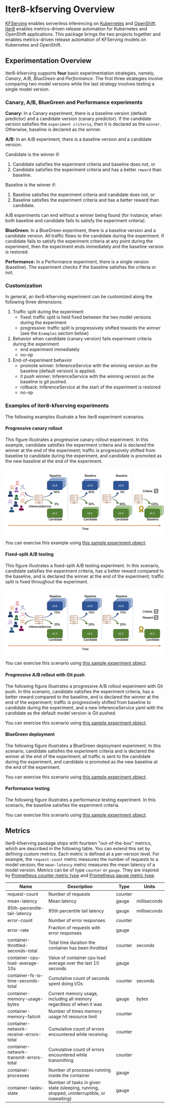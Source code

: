 # Iter8-kfserving Overview

[KFServing](https://github.com/kubeflow/kfserving) enables serverless inferencing on [Kubernetes](https://kubernetes.io) and [OpenShift](https://www.openshift.com). [Iter8](https://iter8.tools) enables metrics-driven release automation for Kubernetes and OpenShift applications. This package brings the two projects together and enables metrics-driven release automation of KFServing models on Kubernetes and OpenShift.

## Experimentation Overview

Iter8-kfserving supports **four** basic experimentation strategies, namely, *Canary*, *A/B*, *BlueGreen* and *Performance*. The first three strategies involve comparing two model versions while the last strategy involves testing a single model version. 

### Canary, A/B, BlueGreen and Performance experiments

**Canary:**  In a Canary experiment, there is a baseline version (default predictor) and a candidate version (canary predictor). If the candidate version satisfies the `experiment criteria`, then it is declared as the `winner`. Otherwise, baseline is declared as the winner.

**A/B:**  In an A/B experiment, there is a baseline version and a candidate version.

Candidate is the winner if:
1. Candidate satisfies the experiment criteria and baseline does not, or
2. Candidate satisfies the experiment criteria and has a better `reward` than baseline.

Baseline is the winner if:
1. Baseline satisfies the experiment criteria and candidate does not, or
2. Baseline satisfies the experiment criteria and has a better reward than candidate.

A/B experiments can end without a winner being found (for instance, when both baseline and candidate fails to satisfy the experiment criteria).

**BlueGreen:**  In a BlueGreen experiment, there is a baseline version and a candidate version. All traffic flows to the candidate during the experiment. If candidate fails to satisfy the experiment criteria at any point during the experiment, then the experiment ends immediately and the baseline version is restored.

**Performance:**  In a Performance experiment, there is a single version (baseline). The experiment checks if the baseline satisfies the criteria or not.

### Customization
In general, an iter8-kfserving experiment can be customized along the following three dimensions.

1. Traffic split during the experiment
    * fixed: traffic split is held fixed between the two model versions during the experiment
    * progressive: traffic split is progressively shifted towards the *winner* (see the `Examples` section below)
2. Behavior when candidate (canary version) fails experiment criteria during the experiment
    * end experiment immediately
    * no-op
3. End-of-experiment behavior
    * promote winner: InferenceService with the winning version as the baseline (default version) is applied.
    * it push winner: InferenceService with the winning version as the baseline is git pushed.
    * rollback: InferenceService at the start of the experiment is restored
    * no-op

### Examples of iter8-kfserving experiments
The following examples illustrate a few iter8 experiment scenarios.

#### Progressive canary rollout
This figure illustrates a progressive canary rollout experiment. In this example, candidate satisfies the experiment criteria and is declared the winner at the end of the experiment; traffic is progressively shifted from baseline to candidate during the experiment, and candidate is promoted as the new baseline at the end of the experiment.

![Progressive canary rollout](images/progressivecanaryrollout.png)

You can exercise this example using [this sample experiment object](../samples/experiments/progressivecanaryrollout.yaml).


#### Fixed-split A/B testing
This figure illustrates a fixed-split A/B testing experiment. In this scenario, candidate satisfies the experiment criteria, has a better reward compared to the baseline, and is declared the winner at the end of the experiment; traffic split is fixed throughout the experiment.

![Fixed-split A/B testing](images/fixedsplitabtesting.png)

You can exercise this scenario using [this sample experiment object](../samples/experiments/fixedsplitabtest.yaml).

#### Progressive A/B rollout with Git push
The following figure illustrates a progressive A/B rollout experiment with Git push. In this scenario, candidate satisfies the experiment criteria, has a better reward compared to the baseline, and is declared the winner at the end of the experiment; traffic is progressively shifted from baseline to candidate during the experiment, and a new InferenceService yaml with the candidate as the default model version is Git pushed.

You can exercise this scenario using [this sample experiment object](../samples/experiments/progressiveabrolloutwithgitpush.yaml).

#### BlueGreen deployment
The following figure illustrates a BlueGreen deployment experiment. In this scenario, candidate satisfies the experiment criteria and is declared the winner at the end of the experiment; all traffic is sent to the candidate during the experiment, and candidate is promoted as the new baseline at the end of the experiment. 

You can exercise this scenario using [this sample experiment object](../samples/experiments/bluegreendeployment.yaml).

#### Performance testing
The following figure illustrates a performance testing experiment. In this scenario, the baseline satisfies the experiment criteria.

You can exercise this scenario using [this sample experiment object](../samples/experiments/performancetest.yaml).

## Metrics

Iter8-kfserving package ships with fourteen "out-of-the-box" metrics, which are described in the following table. You can extend this set by defining custom metrics. Each metric is defined at a per-version level. For example, the `request-count` metric measures the number of requests to a model version; the `mean-latency` metric measures the mean latency of a model version. Metrics can be of type `counter` or `gauge`. They are inspired by [Prometheus counter metric type](https://prometheus.io/docs/concepts/metric_types/#counter) and [Prometheus gauge metric type](https://prometheus.io/docs/concepts/metric_types/#gauge).

|Name   |Description    |Type   |Units  |
|---    |----           |---    |---    |
|request-count  | Number of requests      | counter   |    |
|mean-latency   | Mean latency    | gauge      | milliseconds |
|95th-percentile-tail-latency   | 95th percentile tail latency    | gauge      | milliseconds |
|error-count   | Number of error responses    | counter      |  |
|error-rate   | Fraction of requests with error responses    | gauge      |  |
|container-throttled-seconds-total   | Total time duration the container has been throttled    | counter      | seconds |
|container-cpu-load-average-10s   | Value of container cpu load average over the last 10 seconds    | gauge      | |
|container-fs-io-time-seconds-total   | Cumulative count of seconds spent doing I/Os    | counter      | seconds |
|container-memory-usage-bytes   | Current memory usage, including all memory regardless of when it was    | gauge      | bytes |
|container-memory-failcnt   | Number of times memory usage hit resource limit    | counter      | |
|container-network-receive-errors-total   | Cumulative count of errors encountered while receiving    | counter      | |
|container-network-transmit-errors-total   | Cumulative count of errors encountered while transmitting    | counter      | |
|container-processes   | Number of processes running inside the container    | gauge      | |
|container-tasks-state   | Number of tasks in given state (sleeping, running, stopped, uninterruptible, or ioawaiting)    | gauge      | |

